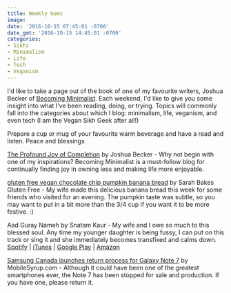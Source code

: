 ```yaml
---
title: Weekly Gems
image: 
date: '2016-10-15 07:45:01 -0700'
date_gmt: '2016-10-15 14:45:01 -0700'
categories:
- Sikhi
- Minimalism
- Life
- Tech
- Veganism
---
```

<p>I'd like to take a page out of the book of one of my favourite writers, Joshua Becker of <a href="http://www.becomingminimalist.com/" target="_blank">Becoming Minimalist</a>. Each weekend, I'd like to give you some insight into what I've been reading, doing, or trying. Topics will commonly fall into the categories about which I blog: minimalism, life, veganism, and even tech (I am the Vegan Sikh Geek after all!)</p>
<p>Prepare a cup or mug of your favourite warm beverage and have a read and listen. Peace and blessings</p>
<p><a href="http://www.becomingminimalist.com/completion/" target="_blank">The Profound Joy of Completion</a> by Joshua Becker - Why not begin with one of my inspirations? Becoming Minimalist is a must-follow blog for continually finding joy in owning less and making life more enjoyable.</p>
<p><a href="http://www.sarahbakesgfree.com/2015/09/gluten-free-vegan-chocolate-chip-pumpkin-banana-bread.html" target="_blank">gluten free vegan chocolate chip pumpkin banana bread</a> by Sarah Bakes Gluten Free - My wife made this delicious banana bread this week for some friends who visited for an evening. The pumpkin taste was subtle, so you may want to put in a bit more than the 3/4 cup if you want it to be more festive. :)</p>
<p>Aad Guray Nameh by Snatam Kaur - My wife and I owe so much to this blessed soul. Any time my younger daughter is being fussy, I can put on this track or sing it and she immediately becomes transfixed and calms down. <a href="https://open.spotify.com/track/1M5sdLL1GxpKyG7EngUs7W" target="_blank">Spotify</a> | <a href="https://geo.itunes.apple.com/ca/album/aad-guray-nameh/id157277545?i=157277734&amp;mt=1&amp;app=music" target="_blank">iTunes</a> | <a href="https://play.google.com/music/m/Tkbdoh45uqc6fphbs57u7pnlhg4?t=Aad_Guray_Nameh_-_Snatam_Kaur" target="_blank">Google Play</a> | <a href="http://amzn.to/2eieAQ3" target="_blank">Amazon</a></p>
<p><a href="http://mobilesyrup.com/2016/10/11/samsung-canada-launches-return-process-for-galaxy-note-7/" target="_blank">Samsung Canada launches return process for Galaxy Note 7</a> by MobileSyrup.com - Although it could have been one of the greatest smartphones ever, the Note 7 has been stopped for sale and production. If you have one, please return it.</p>
